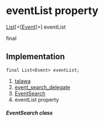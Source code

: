 
<div>

# eventList property

</div>


[List](https://api.flutter.dev/flutter/dart-core/List-class.html)[\<[[Event](../../models_events_event_model/Event-class.html)]\>]
eventList


final




## Implementation

``` language-dart
final List<Event> eventList;
```







1.  [talawa](../../index.html)
2.  [event_search_delegate](../../widgets_event_search_delegate/)
3.  [EventSearch](../../widgets_event_search_delegate/EventSearch-class.html)
4.  eventList property

##### EventSearch class







